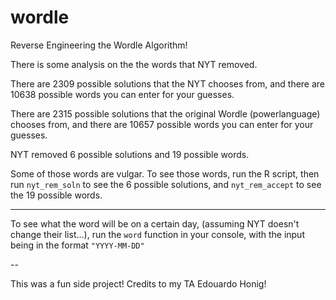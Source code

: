 # wordle
Reverse Engineering the Wordle Algorithm!


There is some analysis on the the words that NYT removed.

There are 2309 possible solutions that the NYT chooses from, and there are 10638 possible words you can enter for your guesses.

There are 2315 possible solutions that the original Wordle (powerlanguage) chooses from, and there are 10657 possible words you can enter for your guesses.

NYT removed 6 possible solutions and 19 possible words. 

Some of those words are vulgar. To see those words, run the R script, then run `nyt_rem_soln` to see the 6 possible solutions, and `nyt_rem_accept` to see the 19 possible words.


---

To see what the word will be on a certain day, (assuming NYT doesn't change their list...), run the `word` function in your console, with the input being in the format `"YYYY-MM-DD"`


-- 

This was a fun side project! Credits to my TA Edouardo Honig!

